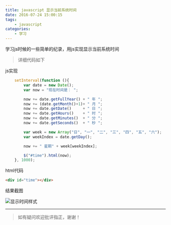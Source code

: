 ```yaml
---
title: javascript 显示当前系统时间
date: 2016-07-24 15:00:15
tags: 
    - javascript
categories: 
    - 学习
---
```

学习js时候的一些简单的纪录，用js实现显示当前系统时间

>详细代码如下

<!--more-->

js实现
```javascript
	setInterval(function (){
		var date = new Date();
		var now = "现在时间是： ";

		now += date.getFullYear() + " 年 ";
		now += (date.getMonth()+1)+ " 月 ";
		now += date.getDate()     + " 日 ";
		now += date.getHours()    + " 时 ";
		now += date.getMinutes()  + " 分 ";
		now += date.getSeconds()  + " 秒 ";

		var week = new Array("日", "一", "二", "三", "四", "五", "六");
		var weekIndex = date.getDay();

		now += " 星期" + week[weekIndex];

		$("#time").html(now);
	}, 1000);
```
html代码
```html
<div id="time"></div>
```
结果截图

![显示时间样式](http://onl0zwdvm.bkt.clouddn.com/jstime.png)

---

>如有疑问欢迎批评指正，谢谢！
